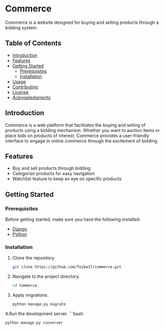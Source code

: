 # Commerce

Commerce is a website designed for buying and selling products through a bidding system.

## Table of Contents

- [Introduction](#introduction)
- [Features](#features)
- [Getting Started](#getting-started)
  - [Prerequisites](#prerequisites)
  - [Installation](#installation)
- [Usage](#usage)
- [Contributing](#contributing)
- [License](#license)
- [Acknowledgments](#acknowledgments)

## Introduction

Commerce is a web platform that facilitates the buying and selling of products using a bidding mechanism. Whether you want to auction items or place bids on products of interest, Commerce provides a user-friendly interface to engage in online commerce through the excitement of bidding.

## Features

- Buy and sell products through bidding
- Categorize products for easy navigation
- Watchlist feature to keep an eye on specific products

## Getting Started

### Prerequisites

Before getting started, make sure you have the following installed:

- [Django](https://www.djangoproject.com/)
- [Python](https://www.python.org/)

### Installation

1. Clone the repository.
   ```bash
   git clone https://github.com/Teiba17/commerce.git
   
2. Navigate to the project directory.
    ```bash
    cd Commerce
    
3. Apply migrations.
    ```bash
    python manage.py migrate

4.Run the development server.
    ```bash
    
    python manage.py runserver


